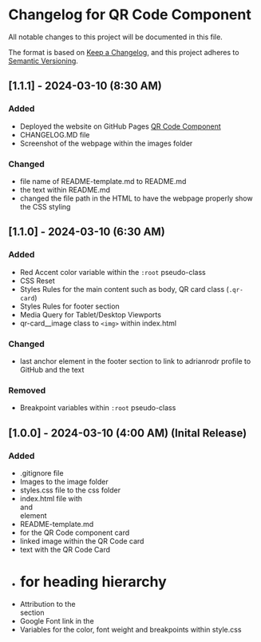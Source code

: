 # Changelog for QR Code Component
All notable changes to this project will be documented in this file.

The format is based on [Keep a Changelog](https://keepachangelog.com/en/1.0.0/),
and this project adheres to [Semantic Versioning](https://semver.org/spec/v2.0.0.html).


## [1.1.1] - 2024-03-10 (8:30 AM)

### Added
-  Deployed the website on GitHub Pages [QR Code Component](https://adriarodr.github.io/qr-code-component/)
- CHANGELOG.MD file
- Screenshot of the webpage within the images folder

### Changed
- file name of README-template.md to README.md
- the text within README.md
- changed the file path in the HTML to have the webpage properly show the CSS styling

## [1.1.0] - 2024-03-10 (6:30 AM)

### Added
- Red Accent color variable within the `:root` pseudo-class
- CSS Reset
- Styles Rules for the main content such as body, QR card class (`.qr-card`)
- Styles Rules for footer section
- Media Query for Tablet/Desktop Viewports
- qr-card__image class to `<img>` within index.html

### Changed
- last anchor element in the footer section to link to adrianrodr profile to GitHub and the text

### Removed
- Breakpoint variables within `:root` pseudo-class

## [1.0.0] - 2024-03-10 (4:00 AM) (Inital Release)

### Added
- .gitignore file
- Images to the image folder
- styles.css file to the css folder
- index.html file with <main> and <footer> element
- README-template.md
- <div> for the QR Code component card
- linked image within the QR Code card
- text with the QR Code Card
- <h1> for heading hierarchy
- Attribution to the <footer> section
- Google Font link in the <head>
- Variables for the color, font weight and breakpoints within style.css